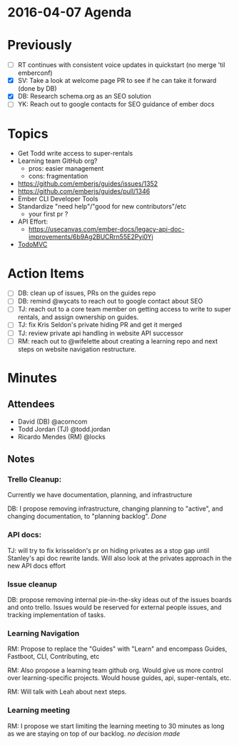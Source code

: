 # 2016-04-07 Agenda

# Previously

- [ ] RT continues with consistent voice updates in quickstart (no merge 'til emberconf)
- [x] SV: Take a look at welcome page PR to see if he can take it forward (done by DB)
- [x] DB: Research schema.org as an SEO solution
- [ ] YK: Reach out to google contacts for SEO guidance of ember docs

# Topics

- Get Todd write access to super-rentals
- Learning team GitHub org?
  - pros: easier management
  - cons: fragmentation
- https://github.com/emberjs/guides/issues/1352
- https://github.com/emberjs/guides/pull/1346
- Ember CLI Developer Tools
- Standardize "need help"/"good for new contributors"/etc
  - your first pr ?
- API Effort:
  - https://usecanvas.com/ember-docs/legacy-api-doc-improvements/6b9Ag2BUCRrn55E2Pyi0Yj
- [TodoMVC](https://github.com/tastejs/todomvc/pull/1582)

# Action Items

- [ ] DB: clean up of issues, PRs on the guides repo
- [ ] DB: remind @wycats to reach out to google contact about SEO
- [ ] TJ: reach out to a core team member on getting access to write to super rentals, and assign ownership on guides.
- [ ] TJ: fix Kris Seldon's private hiding PR and get it merged
- [ ] TJ: review private api handling in website API successor
- [ ] RM: reach out to @wifelette about creating a learning repo and next steps on website navigation restructure.

# Minutes

## Attendees

- David (DB) @acorncom
- Todd Jordan (TJ) @todd.jordan
- Ricardo Mendes (RM) @locks

## Notes

### Trello Cleanup:

Currently we have documentation, planning, and infrastructure

DB: I propose removing infrastructure, changing planning to "active", and changing documentation, to "planning backlog". _Done_

### API docs:

TJ: will try to fix krisseldon's pr on hiding privates as a stop gap until Stanley's api doc rewrite lands. Will also look at the privates approach in the new API docs effort

### Issue cleanup

DB: propose removing internal pie-in-the-sky ideas out of the issues boards and onto trello. Issues would be reserved for external people issues, and tracking implementation of tasks.

### Learning Navigation

RM: Propose to replace the "Guides" with "Learn" and encompass Guides, Fastboot, CLI, Contributing, etc

RM: Also propose a learning team github org. Would give us more control over learning-specific projects. Would house guides, api, super-rentals, etc.

RM: Will talk with Leah about next steps.

### Learning meeting

RM: I propose we start limiting the learning meeting to 30 minutes as long as we are staying on top of our backlog. _no decision made_

